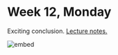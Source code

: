 # Week 12, Monday

Exciting conclusion.  [Lecture notes.](http://cdn.cs50.net/2015/fall/lectures/12/m/notes12m/notes12m.html)

![embed](https://www.youtube.com/embed/l76Cz8RLO54)
